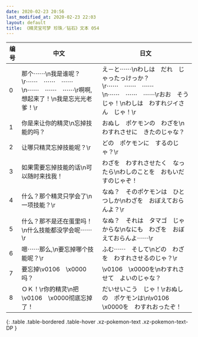 ```yaml
---
date: 2020-02-23 20:56
last_modified_at: 2020-02-23 22:03
layout: default
title: 《精灵宝可梦 珍珠／钻石》文本 054
---
```

| 编号 | 中文 | 日文 |
| ---- | ---- | ---- |
| 0 | 那个⋯⋯\n我是谁呢？\r⋯⋯　⋯⋯　⋯⋯\n⋯⋯　⋯⋯　⋯⋯\r啊啊,想起来了！\n我是忘光光老爹！\r | え－と⋯⋯\nわしは　だれ　じゃったっけっか？\r⋯⋯　⋯⋯　⋯⋯\n⋯⋯　⋯⋯　⋯⋯\rおお　そうじゃ！\nわしは　わすれジイさん　じゃ！\r |
| 1 | 你是来让你的精灵\n忘掉技能的吗？ | おぬし　ポケモンの　わざを\nわすれさせに　きたのじゃな？ |
| 2 | 让哪只精灵忘掉技能呢？\r | どの　ポケモンに　するのじゃ？\r |
| 3 | 如果需要忘掉技能的话\n可以随时来找我！ | わざを　わすれさせたく　なったら\nわしのことを　おもいだすのじゃぞ！ |
| 4 | 什么？那个精灵只学会了\n一项技能？\r | なぬ？　そのポケモンは　ひとつしか\nわざを　おぼえておらんよ？\r |
| 5 | 什么？那不是还在蛋里吗！\n什么技能都没学会呢⋯⋯\r | なぬ？　それは　タマゴ　じゃからな\nなにも　わざを　おぼえておらんよ⋯⋯\r |
| 6 | 嗯⋯⋯那么,\n要忘掉哪个技能呢？\r | ふむ⋯⋯　そして\nどの　わざを　わすれさせるのじゃ？\r |
| 7 | 要忘掉\v0106　\x0000吗？ | \v0106　\x0000を\nわすれさせて　よいのじゃな？ |
| 8 | ＯＫ！\r你的精灵\n把\v0106　\x0000彻底忘掉了！ | だいせいこう　じゃ！\rおぬしの　ポケモンは\n\v0106　\x0000を　わすれおったぞ！ |
{: .table .table-bordered .table-hover .xz-pokemon-text .xz-pokemon-text-DP }